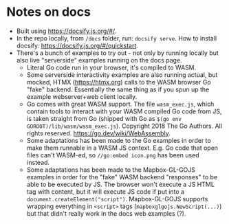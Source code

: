 # Notes on docs
- Built using https://docsify.js.org/#/.
- In the repo locally, from `/docs` folder, run: `docsify serve`. How to install docsify: https://docsify.js.org/#/quickstart.
- There's a bunch of examples to try out - not only by running locally but also live "serverside" examples running on the docs page. 
    - Literal Go code run in your browser, it's compiled to WASM.
	- Some serverside interactivity examples are also running actual, but mocked, HTMX (https://htmx.org) calls to the WASM browser Go "fake" backend. Essentially the same thing as if you spun up the example webserver+web client locally. 
    - Go comes with great WASM support. The file `wasm_exec.js`, which contain tools to interact with your WASM compiled Go code from JS, is taken straight from Go (shipped with Go as `$(go env GOROOT)/lib/wasm/wasm_exec.js`). Copyright 2018 The Go Authors. All rights reserved. https://go.dev/wiki/WebAssembly.
    - Some adaptations has been made to the Go examples in order to make them runnable in a WASM JS context. E.g. Go code that open files can't WASM-ed, so `//go:embed icon.png` has been used instead.
    - Some adaptations has been made to the Mapbox-GL-GOJS examples in order for the "fake" WASM backend "responses" to be able to be executed by JS. The browser won't execute a JS HTML tag with content, but it will execute JS code if put into a `document.createElement("script")`. Mapbox-GL-GOJS supports wrapping everything in `<script>` tags (`mapboxglgojs.NewScript(...)`) but that didn't really work in the docs web examples (?).


